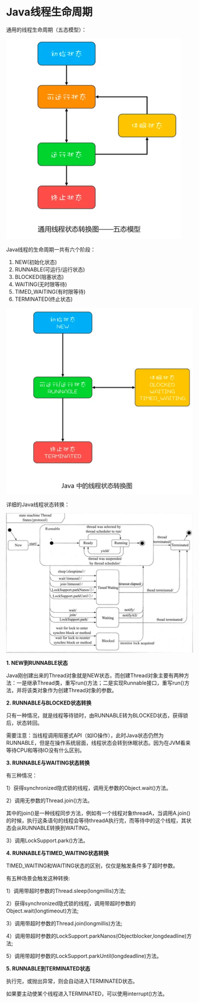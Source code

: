 # Java线程生命周期


通用的线程生命周期（五态模型）：

![](assets/Java线程生命周期/通用线程生命周期.webp)

Java线程的生命周期一共有六个阶段：

1. NEW(初始化状态)
2. RUNNABLE(可运行/运行状态)
3. BLOCKED(阻塞状态)
4. WAITING(无时限等待)
5. TIMED_WAITING(有时限等待)
6. TERMINATED(终止状态)

![](assets/Java线程生命周期/Java线程生命周期.webp)

详细的Java线程状态转换：

![](assets/Java线程生命周期/Java线程状态转换.webp)

**1. NEW到RUNNABLE状态**

Java刚创建出来的Thread对象就是NEW状态，而创建Thread对象主要有两种方法：一是继承Thread类，重写run()方法；二是实现Runnable接口，重写run()方法，并将该类对象作为创建Thread对象的参数。

**2. RUNNABLE与BLOCKED状态转换**

只有一种情况，就是线程等待锁时，由RUNNABLE转为BLOCKED状态，获得锁后，状态转回。

需要注意：当线程调用阻塞式API（如IO操作），此时Java状态仍然为RUNNABLE，但是在操作系统层面，线程状态会转到休眠状态。因为在JVM看来等待CPU和等待IO没有什么区别。

**3. RUNNABLE与WAITING状态转换**

有三种情况：

1）获得synchronized隐式锁的线程，调用无参数的Object.wait()方法。

2）调用无参数的Thread.join()方法。

其中的join()是一种线程同步方法，例如有一个线程对象threadA，当调用A.join()的时候，执行这条语句的线程会等待threadA执行完，而等待中的这个线程，其状态会从RUNNABLE转换到WAITING。

3）调用LockSupport.park()方法。

**4. RUNNABLE与TIMED_WAITING状态转换**

TIMED_WAITING和WAITING状态的区别，仅仅是触发条件多了超时参数。

有五种场景会触发这种转换:

1）调用带超时参数的Thread.sleep(longmillis)方法;

2）获得synchronized隐式锁的线程，调用带超时参数的Object.wait(longtimeout)方法;

3）调用带超时参数的Thread.join(longmillis)方法;

4）调用带超时参数的LockSupport.parkNanos(Objectblocker,longdeadline)方法;

5）调用带超时参数的LockSupport.parkUntil(longdeadline)方法。

**5. RUNNABLE到TERMINATED状态**

执行完，或抛出异常，则会自动进入TERMINATED状态。

如果要主动使某个线程进入TERMINATED，可以使用interrupt()方法。
